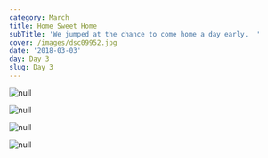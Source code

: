 ```yaml
---
category: March
title: Home Sweet Home
subTitle: 'We jumped at the chance to come home a day early.  '
cover: /images/dsc09952.jpg
date: '2018-03-03'
day: Day 3
slug: Day 3
---
```

![null](/images/img_20180303_124029.jpg)

![null](/images/dsc09943.jpg)

![null](/images/img_20180303_133007.jpg)

![null](/images/dsc09954.jpg)
